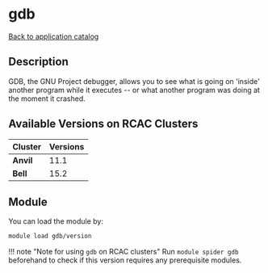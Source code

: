 # gdb

[Back to application catalog](../app_catalog.md)

## Description
GDB, the GNU Project debugger, allows you to see what is going on 'inside' another program while it executes -- or what another program was doing at the moment it crashed.

## Available Versions on RCAC Clusters
|Cluster|Versions|
|---|---|
|**Anvil**|11.1|
|**Bell**|15.2|

## Module
You can load the module by:

```bash
module load gdb/version
```

!!! note "Note for using `gdb` on RCAC clusters"
    Run `module spider gdb` beforehand to check if this version requires any prerequisite modules.
